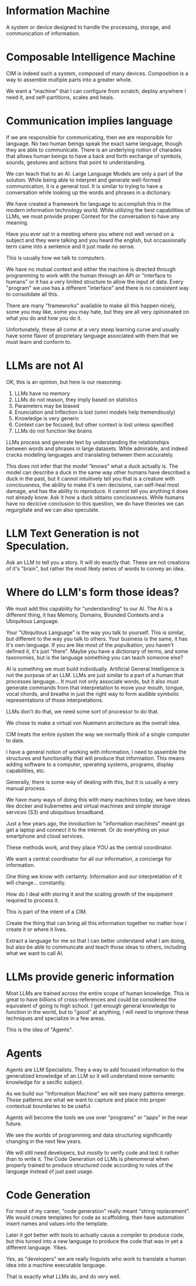 # Information Machine
A system or device designed to handle the processing, storage, and communication of information.

# Composable Intelligence Machine
CIM is indeed such a system, composed of many devices. Composition is a way to assemble multiple parts into a greater whole.

We want a "machine" that I can configure from scratch, deploy anywhere I need it, and self-partitions, scales and heals.

# Communication implies language
If we are responsible for communicating, then we are responsible for language.
No two human beings speak the exact same language, though they are able to communicate.
There is an underlying notion of charades that allows human beings to have a back and forth exchange of symbols, sounds, gestures and actions that point to understanding.

We can teach that to an AI. Large Language Models are only a part of the solution.
While being able to interpret and generate well-formed communication, it is a general tool.
It is similar to trying to have a conversation while looking up the words and phrases in a dictionary.

We have created a framework for language to accomplish this in the modern information technology world.
While utilizing the best capabilities of LLMs, we must provide proper Context for the conversation to have any meaning.

Have you ever sat in a meeting where you where not well versed on a subject and they were talking and you heard the english, but occassionally  term came into a sentence and it just made no sense.

This is usually how we talk to computers.

We have no mutual context and either the machine is directed through programming to work with the human through an API or "interface to humans" or it has a very limited structure to allow the input of data.
Every "program" we use has a different "interface" and there is no consistent way to consolidate all this.

There are many "frameworks" available to make all this happen nicely, some you may like, some you may hate, but they are all very opinionated on what you do and how you do it.

Unfortunately, these all come at a very steep learning curve and usually have some flavor of proprietary language associated with them that we must learn and conform to.

# LLMs are not AI
OK,  this is an opinion, but here is our reasoning:

  1. LLMs have no memory
  2. LLMs do not reason, they imply based on statistics
  3. Parameters may be biased
  4. Enunciation and Inflection is lost (omni models help tremendously)
  5. Knowledge is very generic
  6. Context can be focused, but other context is lost unless specified
  7. LLMs do not function like brains

LLMs process and generate text by understanding the relationships between words and phrases in large datasets. While admirable, and indeed cracks modeling languages and translating between them accurately.

This does not infer that the model "knows" what a duck actually is.
The model can describe a duck in the same way other humans have described a duck in the past, but it cannot intuitively tell you that is a creature with conciousness, the ability to make it's own decisions, can self-heal most damage, and has the ability to reproduce. It cannot tell you anything it does not already know. Ask it how a duck obtains conciousness.  While humans have no decicive conclusion to this question, we do have theories we can regurgitate and we can also speculate.

# LLM Text Generation is not Speculation.
Ask an LLM to tell you a story. It will do exactly that. These are not creations of it's "brain", but rather the most likely series of words to convey an idea.

# Where do LLM's form those ideas?
We must add this capability for "understanding" to our AI.  The AI is a different thing, it has Memory, Domains, Bounded Contexts and a Ubiquitous Language.

Your "Ubiquitous Language" is the way you talk to yourself. This is similar, but different to the way you talk to others. Your business is the same, it has it's own language. If you are like most of the populkation, you haven't defined it, it's just "there".  Maybe you have a dictionary of terms, and some taxonomies, but is the language something you can teach someone else?

AI is something we must build individually. Artificial General Intelligence is not the purpose of an LLM. LLMs are just similar to a part of a human that processes language... It must not only associate words, but it also must generate commands from that interpretation to move your mouth, tongue, vocal chords, and breathe in just the right way to form audible symbolic representations of those interpretations.

LLMs don't do that, we need some sort of processor to do that.

We chose to make a virtual von Nuemann arcitecture as the overall idea.

CIM treats the entire system the way we normally think of a single computer to date.

I have a general notion of working with information, I need to assemble the structures and functionality that will produce that information. This means adding software to a computer, operating systems, programs, display capabilities, etc.

Generally, there is some way of dealing with this, but it is usually a very manual process.

We have many ways of doing this with many machines today, we have ideas like docker and kubernetes and virtual machines and simple storage services (S3) and ubiquitous broadband.

Just a few years ago, the inroduction to "information machines" meant go get a laptop and connect it to the internet. Or do everything on your smartphone and cloud services.

These methods work, and they place YOU as the central coordinator.

We want a central coordinator for all our information, a concierge for information.

One thing we know with certainty. Information and our interpretation of it will change... constantly.

How do I deal with storing it and the scaling growth of the equipment required to process it.

This is part of the intent of a CIM.

Create the thing that can bring all this information together no matter how I create it or where it lives.

Extract a language for me so that I can better understand what I am doing, but also be able to communcate and teach those ideas to others, including what we want to call AI. 

# LLMs provide generic information
Most LLMs are trained across the entire scope of human knowledge. This is great to have billions of cross-references and could be considered the equivalent of going to high school. I get enough general knowledge to function in the world, but to "good" at anything, I will need to improve these techniques and specialize in a few areas.

This is the idea of "Agents".

# Agents
Agents are LLM Specialists. They a way to add focused information to the generalized knowledge of an LLM so it will understand more semantic knowledge for a secific subject.

As we build our "Information Machine" we will see many patterns emerge. Those patterns are what we want to capture and place into proper contextual boundaries to be useful.

Agents will become the tools we use over "programs" or "apps" in the near future.

We see the worlds of programming and data structuring significantly changing in the next few years.

We will still need developers, but mostly to verify code and test it rather than to write it.
The Code Generation od LLMs is phenomenal when properly trained to produce structured code according to rules of the language instead of just past usage. 

# Code Generation
For most of my career, "code generation" really meant "string replacement".
We would create templates for code as scaffolding, then have automation insert names and values into the template.

Later it got better with tools to actually cause a compiler to produce code, but this turned into a new language to produce the code that was in yet a different language. Yikes.

Yes, as "developers" we are really linguists who work to translate a human idea into a machine executable language.

That is exactly what LLMs do, and do very well.
